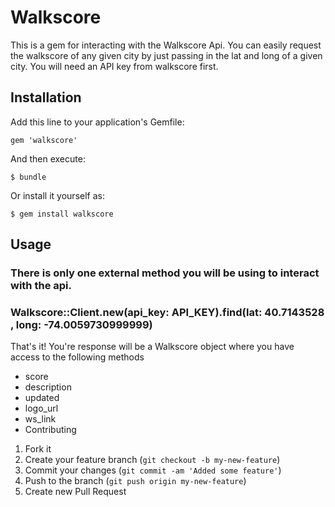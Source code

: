 # Walkscore
This is a gem for interacting with the Walkscore Api.  You can easily request the walkscore of any given city by just passing in the lat and long of a given city.  You will need an API key from walkscore first.

## Installation

Add this line to your application's Gemfile:

    gem 'walkscore'

And then execute:

    $ bundle

Or install it yourself as:

    $ gem install walkscore

## Usage

### There is only one external method you will be using to interact with the api.

### Walkscore::Client.new(api_key: API_KEY).find(lat: 40.7143528 , long: -74.0059730999999)
That's it!  You're response will be a Walkscore object where you have access to the following methods
+ score
+ description
+ updated
+ logo_url
+ ws_link
+ Contributing

1. Fork it
2. Create your feature branch (`git checkout -b my-new-feature`)
3. Commit your changes (`git commit -am 'Added some feature'`)
4. Push to the branch (`git push origin my-new-feature`)
5. Create new Pull Request
